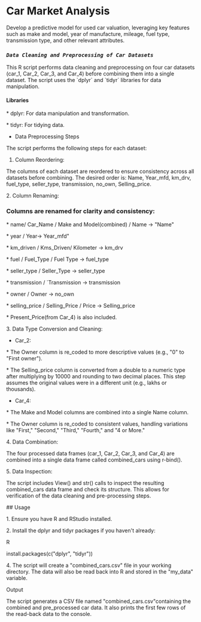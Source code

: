 # Car Market Analysis

Develop a predictive model for used car valuation, leveraging key features such as make and model, year of manufacture, mileage, fuel type, transmission type, and other relevant attributes.

### ***`Data Cleaning and Preprocessing of Car Datasets`***

This R script performs data cleaning and preprocessing on four car datasets (car_1, Car_2, Car_3, and Car_4) before combining them into a single dataset. The script uses the \`dplyr\` and \`tidyr\` libraries for data manipulation.

#### Libraries

\* dplyr: For data manipulation and transformation.

\* tidyr: For tidying data.

-   Data Preprocessing Steps

The script performs the following steps for each dataset:

1.  Column Reordering:

The columns of each dataset are reordered to ensure consistency across all datasets before combining. The desired order is: Name, Year_mfd, km_drv, fuel_type, seller_type, transmission, no_own, Selling_price.

2\. Column Renaming:

### Columns are renamed for clarity and consistency:

\* name/ Car_Name / Make and Model(combined) / Name -\> "Name"

\* year / Year-\> Year_mfd"

\* km_driven / Kms_Driven/ Kilometer -\> km_drv

\* fuel / Fuel_Type / Fuel Type -\> fuel_type

\* seller_type / Seller_Type -\> seller_type

\* transmission / \`Transmission -\> transmission

\* owner / Owner -\> no_own

\* selling_price / Selling_Price / Price -\> Selling_price

\* Present_Price(from Car_4) is also included.

3\. Data Type Conversion and Cleaning:

-   Car_2:

\* The Owner column is re_coded to more descriptive values (e.g., "0" to "First owner").

\* The Selling_price column is converted from a double to a numeric type after multiplying by 10000 and rounding to two decimal places. This step assumes the original values were in a different unit (e.g., lakhs or thousands).

-   Car_4:

\* The Make and Model columns are combined into a single Name column.

\* The Owner column is re_coded to consistent values, handling variations like "First," "Second," "Third," "Fourth," and "4 or More."

4\. Data Combination:

The four processed data frames (car_1, Car_2, Car_3, and Car_4) are combined into a single data frame called combined_cars using r-bind().

5\. Data Inspection:

The script includes View() and str() calls to inspect the resulting combined_cars data frame and check its structure. This allows for verification of the data cleaning and pre-processing steps.

\## Usage

1\. Ensure you have R and RStudio installed.

2\. Install the dplyr and tidyr packages if you haven't already:

R

install.packages(c("dplyr", "tidyr"))

4\. The script will create a "combined_cars.csv" file in your working directory. The data will also be read back into R and stored in the "my_data" variable.

Output

The script generates a CSV file named "combined_cars.csv"containing the combined and pre_processed car data. It also prints the first few rows of the read-back data to the console.
